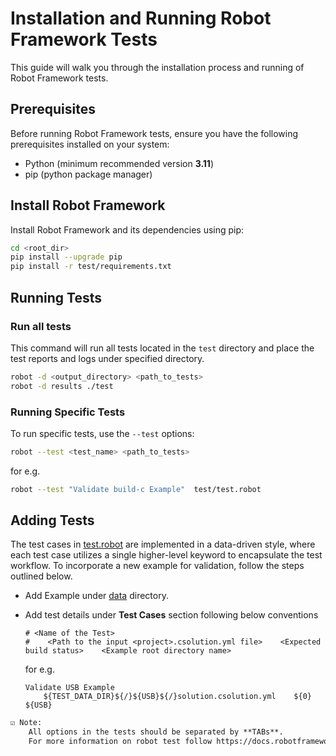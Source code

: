 # Installation and Running Robot Framework Tests

This guide will walk you through the installation process and running of Robot Framework tests.

## Prerequisites

Before running Robot Framework tests, ensure you have the following prerequisites installed on your system:

- Python (minimum recommended version **3.11**)
- pip (python package manager)

## Install Robot Framework

Install Robot Framework and its dependencies using pip:

```bash
cd <root_dir>
pip install --upgrade pip
pip install -r test/requirements.txt
```

## Running Tests

### Run all tests

This command will run all tests located in the `test` directory and place the test reports and logs under specified directory.

```bash
robot -d <output_directory> <path_to_tests>
robot -d results ./test
```

### Running Specific Tests

To run specific tests, use the `--test` options:

```bash
robot --test <test_name> <path_to_tests>
```

for e.g.

```bash
robot --test "Validate build-c Example"  test/test.robot
```

## Adding Tests

The test cases in [test.robot](./test.robot) are implemented in a data-driven style, where each test case utilizes a single higher-level keyword to encapsulate the test workflow. To incorporate a new example for validation, follow the steps outlined below.

- Add Example under [data](./data/) directory.
- Add test details under **Test Cases** section following below conventions

  ```robot
  # <Name of the Test>
  #    <Path to the input <project>.csolution.yml file>    <Expected build status>    <Example root directory name>
  ```

  for e.g.

    ```robot
    Validate USB Example
        ${TEST_DATA_DIR}${/}${USB}${/}solution.csolution.yml    ${0}    ${USB}
    ```

```txt
☑️ Note:
    All options in the tests should be separated by **TABs**.
    For more information on robot test follow https://docs.robotframework.org/docs/testcase_styles/datadriven
```
